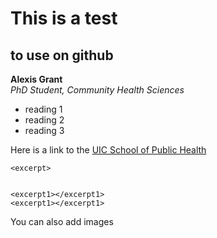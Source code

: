 # This is a test

## to use on github

**Alexis Grant**  
*PhD Student, Community Health Sciences*   

- reading 1  
- reading 2  
- reading 3  

Here is a link to the [UIC School of Public Health](http://publichealth.uic.edu/ "hover description here")

`<excerpt>`

```` 

<excerpt1></excerpt1>
<excerpt1></excerpt1>

````

You can also add images
